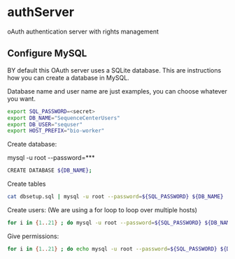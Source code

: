 # authServer
oAuth authentication server with rights management




## Configure MySQL
BY default this OAuth server uses a SQLite database. This are instructions how you can create a database in MySQL. 


Database name and user name are just examples, you can choose whatever you want.
```bash
export SQL_PASSWORD=<secret>
export DB_NAME="SequenceCenterUsers"
export DB_USER="sequser"
export HOST_PREFIX="bio-worker"
```

Create database:

mysql -u root --password=***
```bash
CREATE DATABASE ${DB_NAME};
```

Create tables
```bash
cat dbsetup.sql | mysql -u root --password=${SQL_PASSWORD} ${DB_NAME}
```

Create users:
(We are using a for loop to loop over multiple hosts)

```bash
for i in {1..21} ; do mysql -u root --password=${SQL_PASSWORD} ${DB_NAME} --execute "CREATE USER IF NOT EXISTS '${DB_USER}'@'${HOST_PREFIX}${i}.mcs.anl.gov';"  ; done
```

Give permissions:
```bash
for i in {1..21} ; do echo mysql -u root --password=${SQL_PASSWORD} ${DB_NAME}  --execute "GRANT SELECT, INSERT, UPDATE, DELETE on ${DB_NAME} .* to '${DB_USER}'@'${HOST_PREFIX}${i}.mcs.anl.gov';" ; done
```

